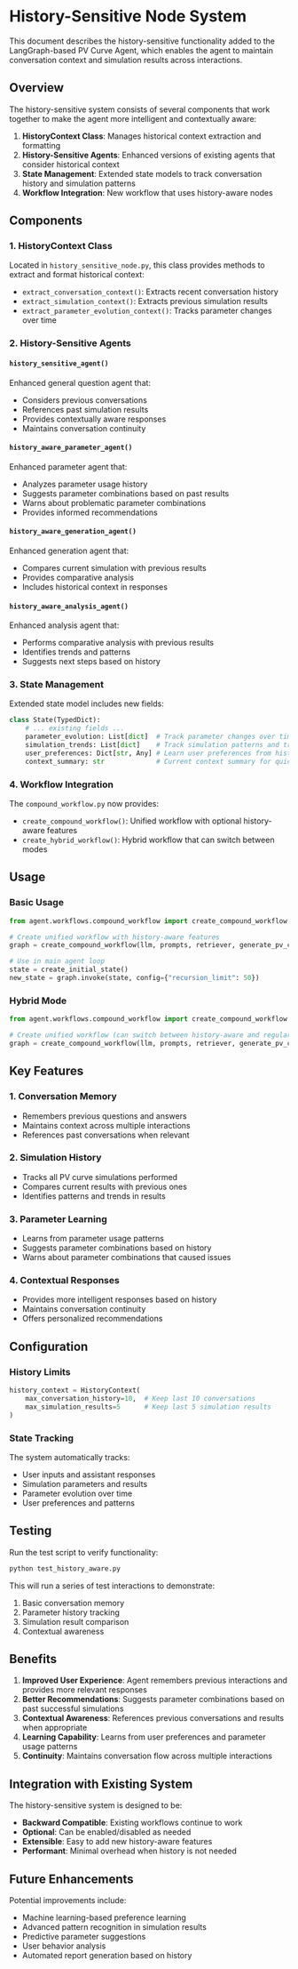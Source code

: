# History-Sensitive Node System

This document describes the history-sensitive functionality added to the LangGraph-based PV Curve Agent, which enables the agent to maintain conversation context and simulation results across interactions.

## Overview

The history-sensitive system consists of several components that work together to make the agent more intelligent and contextually aware:

1. **HistoryContext Class**: Manages historical context extraction and formatting
2. **History-Sensitive Agents**: Enhanced versions of existing agents that consider historical context
3. **State Management**: Extended state models to track conversation history and simulation patterns
4. **Workflow Integration**: New workflow that uses history-aware nodes

## Components

### 1. HistoryContext Class

Located in `history_sensitive_node.py`, this class provides methods to extract and format historical context:

- `extract_conversation_context()`: Extracts recent conversation history
- `extract_simulation_context()`: Extracts previous simulation results
- `extract_parameter_evolution_context()`: Tracks parameter changes over time

### 2. History-Sensitive Agents

#### `history_sensitive_agent()`
Enhanced general question agent that:
- Considers previous conversations
- References past simulation results
- Provides contextually aware responses
- Maintains conversation continuity

#### `history_aware_parameter_agent()`
Enhanced parameter agent that:
- Analyzes parameter usage history
- Suggests parameter combinations based on past results
- Warns about problematic parameter combinations
- Provides informed recommendations

#### `history_aware_generation_agent()`
Enhanced generation agent that:
- Compares current simulation with previous results
- Provides comparative analysis
- Includes historical context in responses

#### `history_aware_analysis_agent()`
Enhanced analysis agent that:
- Performs comparative analysis with previous results
- Identifies trends and patterns
- Suggests next steps based on history

### 3. State Management

Extended state model includes new fields:

```python
class State(TypedDict):
    # ... existing fields ...
    parameter_evolution: List[dict]  # Track parameter changes over time
    simulation_trends: List[dict]    # Track simulation patterns and trends
    user_preferences: Dict[str, Any] # Learn user preferences from history
    context_summary: str             # Current context summary for quick reference
```

### 4. Workflow Integration

The `compound_workflow.py` now provides:
- `create_compound_workflow()`: Unified workflow with optional history-aware features
- `create_hybrid_workflow()`: Hybrid workflow that can switch between modes

## Usage

### Basic Usage

```python
from agent.workflows.compound_workflow import create_compound_workflow

# Create unified workflow with history-aware features
graph = create_compound_workflow(llm, prompts, retriever, generate_pv_curve, use_history=True)

# Use in main agent loop
state = create_initial_state()
new_state = graph.invoke(state, config={"recursion_limit": 50})
```

### Hybrid Mode

```python
from agent.workflows.compound_workflow import create_compound_workflow

# Create unified workflow (can switch between history-aware and regular modes)
graph = create_compound_workflow(llm, prompts, retriever, generate_pv_curve, use_history=True)
```

## Key Features

### 1. Conversation Memory
- Remembers previous questions and answers
- Maintains context across multiple interactions
- References past conversations when relevant

### 2. Simulation History
- Tracks all PV curve simulations performed
- Compares current results with previous ones
- Identifies patterns and trends in results

### 3. Parameter Learning
- Learns from parameter usage patterns
- Suggests parameter combinations based on history
- Warns about parameter combinations that caused issues

### 4. Contextual Responses
- Provides more intelligent responses based on history
- Maintains conversation continuity
- Offers personalized recommendations

## Configuration

### History Limits
```python
history_context = HistoryContext(
    max_conversation_history=10,  # Keep last 10 conversations
    max_simulation_results=5      # Keep last 5 simulation results
)
```

### State Tracking
The system automatically tracks:
- User inputs and assistant responses
- Simulation parameters and results
- Parameter evolution over time
- User preferences and patterns

## Testing

Run the test script to verify functionality:

```bash
python test_history_aware.py
```

This will run a series of test interactions to demonstrate:
1. Basic conversation memory
2. Parameter history tracking
3. Simulation result comparison
4. Contextual awareness

## Benefits

1. **Improved User Experience**: Agent remembers previous interactions and provides more relevant responses
2. **Better Recommendations**: Suggests parameter combinations based on past successful simulations
3. **Contextual Awareness**: References previous conversations and results when appropriate
4. **Learning Capability**: Learns from user preferences and parameter usage patterns
5. **Continuity**: Maintains conversation flow across multiple interactions

## Integration with Existing System

The history-sensitive system is designed to be:
- **Backward Compatible**: Existing workflows continue to work
- **Optional**: Can be enabled/disabled as needed
- **Extensible**: Easy to add new history-aware features
- **Performant**: Minimal overhead when history is not needed

## Future Enhancements

Potential improvements include:
- Machine learning-based preference learning
- Advanced pattern recognition in simulation results
- Predictive parameter suggestions
- User behavior analysis
- Automated report generation based on history
